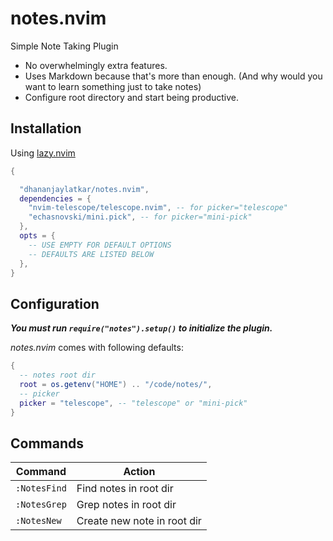 # notes.nvim

Simple Note Taking Plugin

- No overwhelmingly extra features.
- Uses Markdown because that's more than enough. (And why would you want to learn something just to take notes)
- Configure root directory and start being productive.

## Installation

Using [lazy.nvim](https://github.com/folke/lazy.nvim)

```lua
{

  "dhananjaylatkar/notes.nvim",
  dependencies = {
    "nvim-telescope/telescope.nvim", -- for picker="telescope"
    "echasnovski/mini.pick", -- for picker="mini-pick"
  },
  opts = {
    -- USE EMPTY FOR DEFAULT OPTIONS
    -- DEFAULTS ARE LISTED BELOW
  },
}
```

## Configuration

_**You must run `require("notes").setup()` to initialize the plugin.**_

_notes.nvim_ comes with following defaults:

```lua
{
  -- notes root dir
  root = os.getenv("HOME") .. "/code/notes/",
  -- picker
  picker = "telescope", -- "telescope" or "mini-pick"
}
```

## Commands

| Command      | Action                      |
| ------------ | --------------------------- |
| `:NotesFind` | Find notes in root dir      |
| `:NotesGrep` | Grep notes in root dir      |
| `:NotesNew`  | Create new note in root dir |
